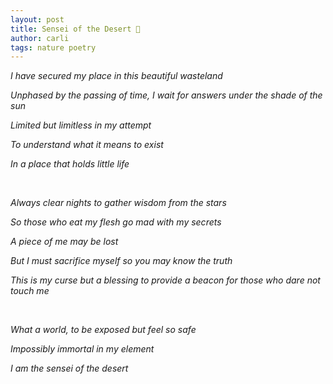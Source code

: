 ```yaml
---
layout: post
title: Sensei of the Desert 🌵
author: carli
tags: nature poetry
---
```




<i>I have secured my place in this beautiful wasteland<i>

<i>Unphased by the passing of time, I wait for answers under the shade of the sun<i>

<i>Limited but limitless in my attempt<i>

<i>To understand what it means to exist<i>

<i>In a place that holds little life<i>

<br>               

<i>Always clear nights to gather wisdom from the stars<i>

<i>So those who eat my flesh go mad with my secrets<i>

<i>A piece of me may be lost<i>

<i>But I must sacrifice myself so you may know the truth<i>

<i>This is my curse but a blessing to provide a beacon for those who dare not touch me<i>

<br>               

<i>What a world, to be exposed but feel so safe<i>

<i>Impossibly immortal in my element<i>

<i>I am the sensei of the desert<i>

<br>
